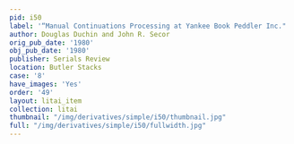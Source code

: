 ```yaml
---
pid: i50
label: '“Manual Continuations Processing at Yankee Book Peddler Inc." '
author: Douglas Duchin and John R. Secor
orig_pub_date: '1980'
obj_pub_date: '1980'
publisher: Serials Review
location: Butler Stacks
case: '8'
have_images: 'Yes'
order: '49'
layout: litai_item
collection: litai
thumbnail: "/img/derivatives/simple/i50/thumbnail.jpg"
full: "/img/derivatives/simple/i50/fullwidth.jpg"
---
```

